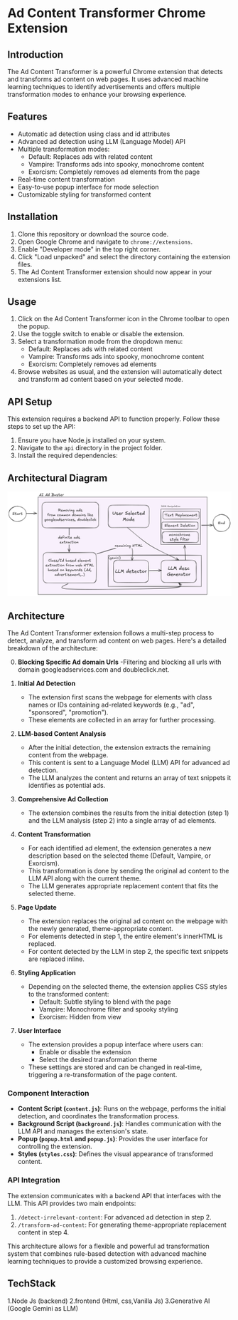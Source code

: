 # Ad Content Transformer Chrome Extension

## Introduction

The Ad Content Transformer is a powerful Chrome extension that detects and transforms ad content on web pages. It uses advanced machine learning techniques to identify advertisements and offers multiple transformation modes to enhance your browsing experience.

## Features

- Automatic ad detection using class and id attributes
- Advanced ad detection using LLM (Language Model) API
- Multiple transformation modes:
  - Default: Replaces ads with related content
  - Vampire: Transforms ads into spooky, monochrome content
  - Exorcism: Completely removes ad elements from the page
- Real-time content transformation
- Easy-to-use popup interface for mode selection
- Customizable styling for transformed content

## Installation

1. Clone this repository or download the source code.
2. Open Google Chrome and navigate to `chrome://extensions`.
3. Enable "Developer mode" in the top right corner.
4. Click "Load unpacked" and select the directory containing the extension files.
5. The Ad Content Transformer extension should now appear in your extensions list.

## Usage

1. Click on the Ad Content Transformer icon in the Chrome toolbar to open the popup.
2. Use the toggle switch to enable or disable the extension.
3. Select a transformation mode from the dropdown menu:
   - Default: Replaces ads with related content
   - Vampire: Transforms ads into spooky, monochrome content
   - Exorcism: Completely removes ad elements
4. Browse websites as usual, and the extension will automatically detect and transform ad content based on your selected mode.

## API Setup

This extension requires a backend API to function properly. Follow these steps to set up the API:

1. Ensure you have Node.js installed on your system.
2. Navigate to the `api` directory in the project folder.
3. Install the required dependencies:


## Architectural Diagram
![Architectural Diagram](ai_ad_buster_architecture.png)


## Architecture

The Ad Content Transformer extension follows a multi-step process to detect, analyze, and transform ad content on web pages. Here's a detailed breakdown of the architecture:

0. **Blocking Specific Ad domain Urls**
    -Filtering and blocking all urls with domain googleadservices.com and doubleclick.net.

1. **Initial Ad Detection**
   - The extension first scans the webpage for elements with class names or IDs containing ad-related keywords (e.g., "ad", "sponsored", "promotion").
   - These elements are collected in an array for further processing.

2. **LLM-based Content Analysis**
   - After the initial detection, the extension extracts the remaining content from the webpage.
   - This content is sent to a Language Model (LLM) API for advanced ad detection.
   - The LLM analyzes the content and returns an array of text snippets it identifies as potential ads.

3. **Comprehensive Ad Collection**
   - The extension combines the results from the initial detection (step 1) and the LLM analysis (step 2) into a single array of ad elements.

4. **Content Transformation**
   - For each identified ad element, the extension generates a new description based on the selected theme (Default, Vampire, or Exorcism).
   - This transformation is done by sending the original ad content to the LLM API along with the current theme.
   - The LLM generates appropriate replacement content that fits the selected theme.

5. **Page Update**
   - The extension replaces the original ad content on the webpage with the newly generated, theme-appropriate content.
   - For elements detected in step 1, the entire element's innerHTML is replaced.
   - For content detected by the LLM in step 2, the specific text snippets are replaced inline.

6. **Styling Application**
   - Depending on the selected theme, the extension applies CSS styles to the transformed content:
     - Default: Subtle styling to blend with the page
     - Vampire: Monochrome filter and spooky styling
     - Exorcism: Hidden from view

7. **User Interface**
   - The extension provides a popup interface where users can:
     - Enable or disable the extension
     - Select the desired transformation theme
   - These settings are stored and can be changed in real-time, triggering a re-transformation of the page content.

### Component Interaction

- **Content Script (`content.js`)**: Runs on the webpage, performs the initial detection, and coordinates the transformation process.
- **Background Script (`background.js`)**: Handles communication with the LLM API and manages the extension's state.
- **Popup (`popup.html` and `popup.js`)**: Provides the user interface for controlling the extension.
- **Styles (`styles.css`)**: Defines the visual appearance of transformed content.

### API Integration

The extension communicates with a backend API that interfaces with the LLM. This API provides two main endpoints:
1. `/detect-irrelevant-content`: For advanced ad detection in step 2.
2. `/transform-ad-content`: For generating theme-appropriate replacement content in step 4.

This architecture allows for a flexible and powerful ad transformation system that combines rule-based detection with advanced machine learning techniques to provide a customized browsing experience.

## TechStack
1.Node Js (backend)
2.frontend (Html, css,Vanilla Js)
3.Generative AI (Google Gemini as LLM)
